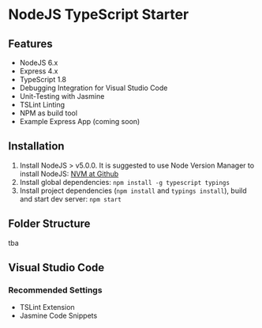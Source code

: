 # NodeJS TypeScript Starter

## Features
* NodeJS 6.x
* Express 4.x
* TypeScript 1.8
* Debugging Integration for Visual Studio Code
* Unit-Testing with Jasmine
* TSLint Linting
* NPM as build tool
* Example Express App (coming soon)

## Installation

1. Install NodeJS > v5.0.0. It is suggested to use Node Version Manager to install NodeJS:
    [NVM at Github](https://github.com/creationix/nvm)
2. Install global dependencies:
    `npm install -g typescript typings`
3. Install project dependencies (`npm install` and `typings install`), build and start dev server:
    `npm start`

## Folder Structure
tba

## Visual Studio Code

### Recommended Settings
* TSLint Extension
* Jasmine Code Snippets